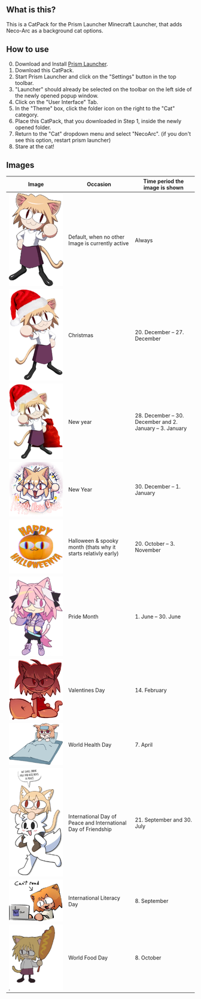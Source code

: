 ## What is this?
This is a CatPack for the Prism Launcher Minecraft Launcher, that adds Neco-Arc as a background cat options. 

## How to use
 0. Download and Install [Prism Launcher](https://prismlauncher.org/).
 1. Download this CatPack.
 2. Start Prism Launcher and click on the "Settings" button in the top toolbar.
 3. "Launcher" should already be selected on the toolbar on the left side of the newly opened popup window.
 4. Click on the "User Interface" Tab.
 5. In the "Theme" box, click the folder icon on the right to the "Cat" category.
 6. Place this CatPack, that you downloaded in Step 1, inside the newly opened folder.
 7. Return to the "Cat" dropdown menu and select "NecoArc". (if you don't see this option, restart prism launcher)
 8. Stare at the cat!

## Images
|Image           |Occasion                       |Time period the image is shown|
|----------------|-------------------------------|-----------------------------|
|![default.png](https://github.com/Zappic3/Prism-Launcher-Neco-Arc-CatPack/blob/main/NecoArc%20CatPack/default.png)                                     |Default, when no other Image is currently active               |  Always                                               |
|![xmas.png](https://github.com/Zappic3/Prism-Launcher-Neco-Arc-CatPack/blob/main/NecoArc%20CatPack/xmas.png)                                           |Christmas                                                      |20. December – 27. December                            |
|![newyear1.png](https://github.com/Zappic3/Prism-Launcher-Neco-Arc-CatPack/blob/main/NecoArc%20CatPack/newyear1.png)                                   |New year                                                       |28. December – 30. December and 2. January – 3. January|
|![newyear2.png](https://github.com/Zappic3/Prism-Launcher-Neco-Arc-CatPack/blob/main/NecoArc%20CatPack/newyear2.png)                                   |New Year                                                       |30. December – 1. January                              |
|![spooky.png](https://github.com/Zappic3/Prism-Launcher-Neco-Arc-CatPack/blob/main/NecoArc%20CatPack/spooky.png)                                       |Halloween & spooky month (thats why it starts relativly early) |20. October – 3. November                              |
|![femboy.png](https://github.com/Zappic3/Prism-Launcher-Neco-Arc-CatPack/blob/main/NecoArc%20CatPack/femboy.png)                                       |Pride Month                                                    |1. June – 30. June                                     |
|![neco_sexy.png](https://github.com/Zappic3/Prism-Launcher-Neco-Arc-CatPack/blob/main/NecoArc%20CatPack/neco_sexy.png)                                 |Valentines Day                                                 |14. February                                           |
|![world_health_day.png](https://github.com/Zappic3/Prism-Launcher-Neco-Arc-CatPack/blob/main/NecoArc%20CatPack/world_health_day.png)                   |World Health Day                                               |7. April                                               |
|![peace_and_friendship_day.png](https://github.com/Zappic3/Prism-Launcher-Neco-Arc-CatPack/blob/main/NecoArc%20CatPack/peace_and_friendship_day.png)   |International Day of Peace and International Day of Friendship | 21. September and 30. July                            |
|![literacy_day.png](https://github.com/Zappic3/Prism-Launcher-Neco-Arc-CatPack/blob/main/NecoArc%20CatPack/literacy_day.png)                           |International Literacy Day                                     | 8. September                                          |
|![world_food_day.png](https://github.com/Zappic3/Prism-Launcher-Neco-Arc-CatPack/blob/main/NecoArc%20CatPack/world_food_day.png)                       |World Food Day                                                 | 8. October                                            |

